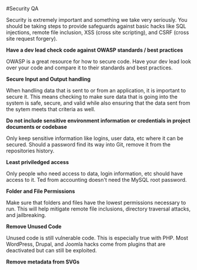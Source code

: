 #Security QA

Security is extremely important and something we take very seriously. You should be taking steps to provide safeguards against basic hacks like SQL injections, remote file inclusion, XSS (cross site scripting), and CSRF (cross site request forgery).

**Have a dev lead check code against OWASP standards / best practices**

OWASP is a great resource for how to secure code. Have your dev lead look over your code and compare it to their standards and best practices.

**Secure Input and Output handling**

When handling data that is sent to or from an application, it is important to secure it. This means checking to make sure data that is going into the system is safe, secure, and valid while also ensuring that the data sent from the sytem meets that criteria as well.

**Do not include sensitive environment information or credentials in project documents or codebase**

Only keep sensitive information like logins, user data, etc where it can be secured. Should a password find its way into Git, remove it from the repositories history. 

**Least priviledged access**

Only people who need access to data, login information, etc should have access to it. Ted from accounting doesn't need the MySQL root password.

**Folder and File Permissions**

Make sure that folders and files have the lowest permissions necessary to run. This will help mitigate remote file inclusions, directory traversal attacks, and jailbreaking.

**Remove Unused Code**

Unused code is still vulnerable code. This is especially true with PHP. Most WordPress, Drupal, and Joomla hacks come from plugins that are deactivated but can still be exploited.

**Remove metadata from SVGs**



